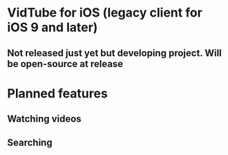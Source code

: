 # VidTube for iOS (legacy client for iOS 9 and later)

## Not released just yet but developing project. Will be open-source at release

# Planned features
## Watching videos
## Searching
